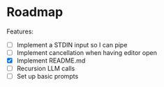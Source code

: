 # Roadmap

Features:
- [ ] Implement a STDIN input so I can pipe
- [ ] Implement cancellation when having editor open
- [x] Implement README.md
- [ ] Recursion LLM calls
- [ ] Set up basic prompts
